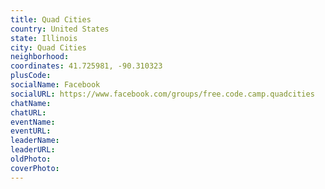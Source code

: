 ```yaml
---
title: Quad Cities
country: United States
state: Illinois
city: Quad Cities
neighborhood: 
coordinates: 41.725981, -90.310323
plusCode:
socialName: Facebook
socialURL: https://www.facebook.com/groups/free.code.camp.quadcities
chatName:
chatURL:
eventName:
eventURL:
leaderName:
leaderURL:
oldPhoto: 
coverPhoto:
---
```

